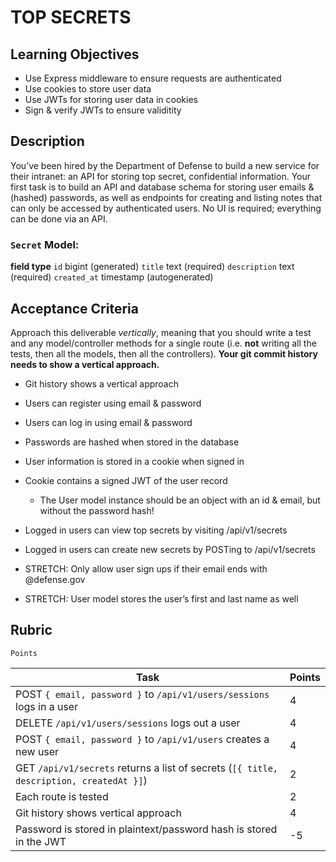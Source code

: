 # TOP SECRETS
## Learning Objectives
- Use Express middleware to ensure requests are authenticated
- Use cookies to store user data
- Use JWTs for storing user data in cookies
- Sign & verify JWTs to ensure validitity
## Description
You’ve been hired by the Department of Defense to build a new service for their intranet: an API for storing top secret, confidential information. Your first task is to build an API and database schema for storing user emails & (hashed) passwords, as well as endpoints for creating and listing notes that can only be accessed by authenticated users. No UI is required; everything can be done via an API.

### `Secret` Model:
**field	type**
`id`	bigint (generated)
`title`	text (required)
`description`	text (required)
`created_at`	timestamp (autogenerated)

## Acceptance Criteria
Approach this deliverable *vertically*, meaning that you should write a test and any model/controller methods for a single route (i.e. **not** writing all the tests, then all the models, then all the controllers). **Your git commit history needs to show a vertical approach.**

- Git history shows a vertical approach
- Users can register using email & password
- Users can log in using email & password
- Passwords are hashed when stored in the database
- User information is stored in a cookie when signed in
- Cookie contains a signed JWT of the user record
  - The User model instance should be an object with an id & email, but without the password hash!
- Logged in users can view top secrets by visiting /api/v1/secrets
- Logged in users can create new secrets by POSTing to /api/v1/secrets

- STRETCH: Only allow user sign ups if their email ends with @defense.gov
- STRETCH: User model stores the user’s first and last name as well
## Rubric
	Points
|  **Task**  |  **Points**  |
|---|---|
| POST `{ email, password }` to `/api/v1/users/sessions` logs in a user  |  4 |
| DELETE `/api/v1/users/sessions` logs out a user  |  4 |
| POST `{ email, password }` to `/api/v1/users` creates a new user  | 4  |
| GET `/api/v1/secrets` returns a list of secrets (`[{ title, description, createdAt }]`)  | 2  |
| Each route is tested  | 2  |
| Git history shows vertical approach  |  4 |
| Password is stored in plaintext/password hash is stored in the JWT  | -5  |

